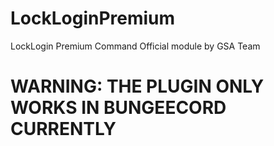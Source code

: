 # LockLoginPremium
LockLogin Premium Command Official module by GSA Team

# WARNING: THE PLUGIN ONLY WORKS IN BUNGEECORD CURRENTLY
